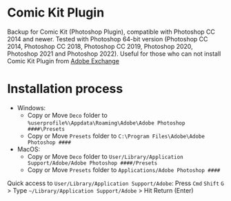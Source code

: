 # Comic Kit Plugin
Backup for Comic Kit (Photoshop Plugin), compatible with Photoshop CC 2014 and newer. Tested with Photoshop 64-bit version (Photoshop CC 2014, Photoshop CC 2018, Photoshop CC 2019, Photoshop 2020, Photoshop 2021 and Photoshop 2022). Useful for those who can not install Comic Kit Plugin from [Adobe Exchange](https://exchange.adobe.com/apps/cc/13159/comic-kit)

# Installation process
- Windows:
  + Copy or Move `Deco` folder to `%userprofile%\Appdata\Roaming\Adobe\Adobe Photoshop ####\Presets`
  + Copy or Move `Presets` folder to `C:\Program Files\Adobe\Adobe Photoshop ####`
- MacOS:
  + Copy or Move `Deco` folder to `User/Library/Application Support/Adobe/Adobe Photoshop ####/Presets`
  + Copy or Move `Presets` folder to `Applications/Adobe Photoshop ####`

Quick access to `User/Library/Application Support/Adobe`: Press `Cmd` `Shift` `G` > Type `~/Library/Application Support/Adobe` > Hit Return (Enter)
